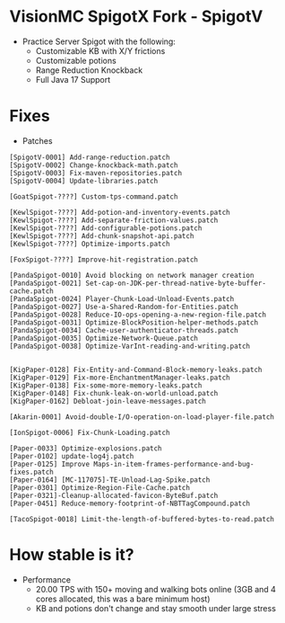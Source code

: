 # VisionMC SpigotX Fork - SpigotV
 
- Practice Server Spigot with the following:
  - Customizable KB with X/Y frictions
  - Customizable potions
  - Range Reduction Knockback
  - Full Java 17 Support 

# Fixes

- Patches

```
[SpigotV-0001] Add-range-reduction.patch
[SpigotV-0002] Change-knockback-math.patch
[SpigotV-0003] Fix-maven-repositories.patch
[SpigotV-0004] Update-libraries.patch

[GoatSpigot-????] Custom-tps-command.patch

[KewlSpigot-????] Add-potion-and-inventory-events.patch
[KewlSpigot-????] Add-separate-friction-values.patch
[KewlSpigot-????] Add-configurable-potions.patch
[KewlSpigot-????] Add-chunk-snapshot-api.patch
[KewlSpigot-????] Optimize-imports.patch

[FoxSpigot-????] Improve-hit-registration.patch

[PandaSpigot-0010] Avoid blocking on network manager creation
[PandaSpigot-0021] Set-cap-on-JDK-per-thread-native-byte-buffer-cache.patch
[PandaSpigot-0024] Player-Chunk-Load-Unload-Events.patch
[PandaSpigot-0027] Use-a-Shared-Random-for-Entities.patch
[PandaSpigot-0028] Reduce-IO-ops-opening-a-new-region-file.patch
[PandaSpigot-0031] Optimize-BlockPosition-helper-methods.patch
[PandaSpigot-0034] Cache-user-authenticator-threads.patch
[PandaSpigot-0035] Optimize-Network-Queue.patch
[PandaSpigot-0038] Optimize-VarInt-reading-and-writing.patch


[KigPaper-0128] Fix-Entity-and-Command-Block-memory-leaks.patch
[KigPaper-0129] Fix-more-EnchantmentManager-leaks.patch
[KigPaper-0138] Fix-some-more-memory-leaks.patch
[KigPaper-0148] Fix-chunk-leak-on-world-unload.patch
[KigPaper-0162] Debloat-join-leave-messages.patch

[Akarin-0001] Avoid-double-I/O-operation-on-load-player-file.patch

[IonSpigot-0006] Fix-Chunk-Loading.patch

[Paper-0033] Optimize-explosions.patch
[Paper-0102] update-log4j.patch
[Paper-0125] Improve Maps-in-item-frames-performance-and-bug-fixes.patch
[Paper-0164] [MC-117075]-TE-Unload-Lag-Spike.patch
[Paper-0301] Optimize-Region-File-Cache.patch
[Paper-0321]-Cleanup-allocated-favicon-ByteBuf.patch
[Paper-0451] Reduce-memory-footprint-of-NBTTagCompound.patch

[TacoSpigot-0018] Limit-the-length-of-buffered-bytes-to-read.patch
```

# How stable is it?

- Performance
  - 20.00 TPS with 150+ moving and walking bots online (3GB and 4 cores allocated, this was a bare minimum host)
  - KB and potions don't change and stay smooth under large stress
